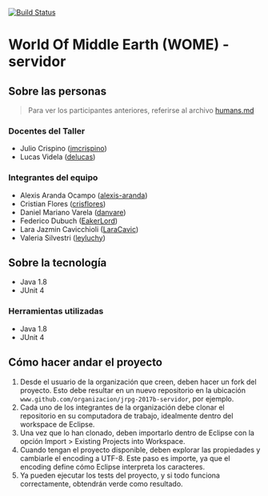[![Build Status](https://travis-ci.org/Team-By-Default/jrpg-2017b-servidor.svg?branch=master)](https://travis-ci.org/Team-By-Default/jrpg-2017b-servidor)
# World Of Middle Earth (WOME) - servidor

## Sobre las personas

> Para ver los participantes anteriores, referirse al archivo [humans.md](humans.md)

### Docentes del Taller

* Julio Crispino ([jmcrispino](https://github.com/jmcrispino))
* Lucas Videla ([delucas](https://github.com/delucas))

### Integrantes del equipo

* Alexis Aranda Ocampo ([alexis-aranda](https://github.com/alexis-aranda))
* Cristian Flores ([crisflores](https://github.com/crisflores))
* Daniel Mariano Varela ([danvare](https://github.com/danvare))
* Federico Dubuch ([EakerLord](https://github.com/EakerLord))
* Lara Jazmin Cavicchioli ([LaraCavic](https://github.com/LaraCavic))
* Valeria Silvestri ([leyluchy](https://github.com/leyluchy))

## Sobre la tecnología
* Java 1.8
* JUnit 4


### Herramientas utilizadas

* Java 1.8
* JUnit 4

## Cómo hacer andar el proyecto

1. Desde el usuario de la organización que creen, deben hacer un fork del proyecto. Esto debe resultar en un nuevo repositorio en la ubicación `www.github.com/organizacion/jrpg-2017b-servidor`, por ejemplo.
2. Cada uno de los integrantes de la organización debe clonar el repositorio en su computadora de trabajo, idealmente dentro del workspace de Eclipse.
3. Una vez que lo han clonado, deben importarlo dentro de Eclipse con la opción Import > Existing Projects into Workspace.
4. Cuando tengan el proyecto disponible, deben explorar las propiedades y cambiarle el encoding a UTF-8. Este paso es importe, ya que el encoding define cómo Eclipse interpreta los caracteres.
5. Ya pueden ejecutar los tests del proyecto, y si todo funciona correctamente, obtendrán verde como resultado.
